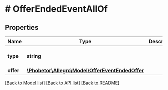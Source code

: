 # # OfferEndedEventAllOf

## Properties

Name | Type | Description | Notes
------------ | ------------- | ------------- | -------------
**type** | **string** |  | [optional] [default to 'OFFER_ENDED']
**offer** | [**\Phobetor\Allegro\Model\OfferEventEndedOffer**](OfferEventEndedOffer.md) |  |

[[Back to Model list]](../../README.md#models) [[Back to API list]](../../README.md#endpoints) [[Back to README]](../../README.md)
